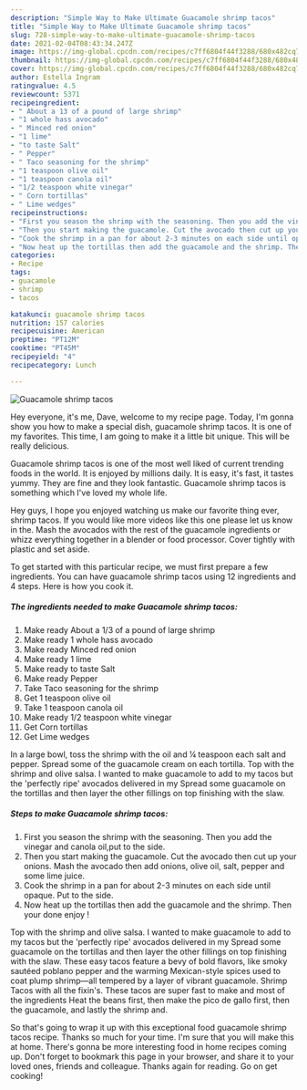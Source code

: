 ```yaml
---
description: "Simple Way to Make Ultimate Guacamole shrimp tacos"
title: "Simple Way to Make Ultimate Guacamole shrimp tacos"
slug: 728-simple-way-to-make-ultimate-guacamole-shrimp-tacos
date: 2021-02-04T08:43:34.247Z
image: https://img-global.cpcdn.com/recipes/c7ff6804f44f3288/680x482cq70/guacamole-shrimp-tacos-recipe-main-photo.jpg
thumbnail: https://img-global.cpcdn.com/recipes/c7ff6804f44f3288/680x482cq70/guacamole-shrimp-tacos-recipe-main-photo.jpg
cover: https://img-global.cpcdn.com/recipes/c7ff6804f44f3288/680x482cq70/guacamole-shrimp-tacos-recipe-main-photo.jpg
author: Estella Ingram
ratingvalue: 4.5
reviewcount: 5371
recipeingredient:
- " About a 13 of a pound of large shrimp"
- "1 whole hass avocado"
- " Minced red onion"
- "1 lime"
- "to taste Salt"
- " Pepper"
- " Taco seasoning for the shrimp"
- "1 teaspoon olive oil"
- "1 teaspoon canola oil"
- "1/2 teaspoon white vinegar"
- " Corn tortillas"
- " Lime wedges"
recipeinstructions:
- "First you season the shrimp with the seasoning. Then you add the vinegar and canola oil,put to the side."
- "Then you start making the guacamole. Cut the avocado then cut up your onions. Mash the avocado then add onions, olive oil, salt, pepper and some lime juice."
- "Cook the shrimp in a pan for about 2-3 minutes on each side until opaque. Put to the side."
- "Now heat up the tortillas then add the guacamole and the shrimp. Then your done enjoy !"
categories:
- Recipe
tags:
- guacamole
- shrimp
- tacos

katakunci: guacamole shrimp tacos 
nutrition: 157 calories
recipecuisine: American
preptime: "PT12M"
cooktime: "PT45M"
recipeyield: "4"
recipecategory: Lunch

---
```



![Guacamole shrimp tacos](https://img-global.cpcdn.com/recipes/c7ff6804f44f3288/680x482cq70/guacamole-shrimp-tacos-recipe-main-photo.jpg)

Hey everyone, it's me, Dave, welcome to my recipe page. Today, I'm gonna show you how to make a special dish, guacamole shrimp tacos. It is one of my favorites. This time, I am going to make it a little bit unique. This will be really delicious.

Guacamole shrimp tacos is one of the most well liked of current trending foods in the world. It is enjoyed by millions daily. It is easy, it's fast, it tastes yummy. They are fine and they look fantastic. Guacamole shrimp tacos is something which I've loved my whole life.

Hey guys, I hope you enjoyed watching us make our favorite thing ever, shrimp tacos. If you would like more videos like this one please let us know in the. Mash the avocados with the rest of the guacamole ingredients or whizz everything together in a blender or food processor. Cover tightly with plastic and set aside.


To get started with this particular recipe, we must first prepare a few ingredients. You can have guacamole shrimp tacos using 12 ingredients and 4 steps. Here is how you cook it.

<!--inarticleads1-->

##### The ingredients needed to make Guacamole shrimp tacos:

1. Make ready  About a 1/3 of a pound of large shrimp
1. Make ready 1 whole hass avocado
1. Make ready  Minced red onion
1. Make ready 1 lime
1. Make ready to taste Salt
1. Make ready  Pepper
1. Take  Taco seasoning for the shrimp
1. Get 1 teaspoon olive oil
1. Take 1 teaspoon canola oil
1. Make ready 1/2 teaspoon white vinegar
1. Get  Corn tortillas
1. Get  Lime wedges


In a large bowl, toss the shrimp with the oil and ¼ teaspoon each salt and pepper. Spread some of the guacamole cream on each tortilla. Top with the shrimp and olive salsa. I wanted to make guacamole to add to my tacos but the &#39;perfectly ripe&#39; avocados delivered in my Spread some guacamole on the tortillas and then layer the other fillings on top finishing with the slaw. 

<!--inarticleads2-->

##### Steps to make Guacamole shrimp tacos:

1. First you season the shrimp with the seasoning. Then you add the vinegar and canola oil,put to the side.
1. Then you start making the guacamole. Cut the avocado then cut up your onions. Mash the avocado then add onions, olive oil, salt, pepper and some lime juice.
1. Cook the shrimp in a pan for about 2-3 minutes on each side until opaque. Put to the side.
1. Now heat up the tortillas then add the guacamole and the shrimp. Then your done enjoy !


Top with the shrimp and olive salsa. I wanted to make guacamole to add to my tacos but the &#39;perfectly ripe&#39; avocados delivered in my Spread some guacamole on the tortillas and then layer the other fillings on top finishing with the slaw. These easy tacos feature a bevy of bold flavors, like smoky sautéed poblano pepper and the warming Mexican-style spices used to coat plump shrimp—all tempered by a layer of vibrant guacamole. Shrimp Tacos with all the fixin&#39;s. These tacos are super fast to make and most of the ingredients Heat the beans first, then make the pico de gallo first, then the guacamole, and lastly the shrimp and. 

So that's going to wrap it up with this exceptional food guacamole shrimp tacos recipe. Thanks so much for your time. I'm sure that you will make this at home. There's gonna be more interesting food in home recipes coming up. Don't forget to bookmark this page in your browser, and share it to your loved ones, friends and colleague. Thanks again for reading. Go on get cooking!
